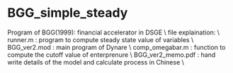 # BGG_simple_steady
Program of BGG(1999): financial accelerator in DSGE \\
file explaination: \\
runner.m : program to compute steady state value of variables \\
BGG_ver2.mod : main program of Dynare \\
comp_omegabar.m : function to compute the cutoff value of enterprenure \\
BGG_ver2_memo.pdf : hand write details of the model and calculate process in Chinese \\
